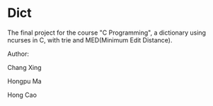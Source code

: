 Dict
====

The final project for the course "C Programming", a dictionary using ncurses in C, with trie and MED(Minimum Edit Distance).

Author:

Chang Xing

Hongpu Ma

Hong Cao
